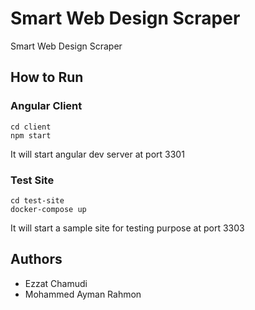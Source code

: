 # Smart Web Design Scraper

Smart Web Design Scraper

## How to Run

### Angular Client
```
cd client
npm start
```
It will start angular dev server at port 3301

### Test Site
```
cd test-site
docker-compose up
```
It will start a sample site for testing purpose at port 3303
## Authors
- Ezzat Chamudi
- Mohammed Ayman Rahmon